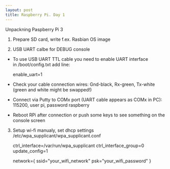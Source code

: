 ```yaml
---
layout: post  
title: Raspberry Pi. Day 1  
---
```


Unpackning Paspberry Pi 3  
1) Prepare SD card, write f.ex. Rasbian OS image  

2) USB UART calbe for DEBUG console  
* To use USB UART TTL cable you need to enable UART interface   
in /boot/config.txt add line:  
  
    enable_uart=1

* Check your cable connection wires: Gnd-black, Rx-green, Tx-white (green and white might be swapped!) 
* Connect via Putty to COMx port (UART cable appears as COMx in PC): 115200, user pi, password raspberry
* Reboot RPi after connection or push some keys to see something on the console screen

3) Setup wi-fi manualy, set dhcp settings  
/etc/wpa_supplicant/wpa_supplicant.conf  
  
    ctrl_interface=/var/run/wpa_supplicant
    ctrl_interface_group=0
    update_config=1
    
    network={
      ssid="your_wifi_network"
	    psk="your_wifi_password"
    }
  
  
